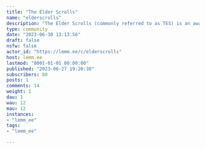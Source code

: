 ```yaml
---
title: "The Elder Scrolls" 
name: "elderscrolls"
description: "The Elder Scrolls (commonly referred to as TES) is an award-winning series of roleplaying games created by Bethesda Softworks. Set in the vast world of Nirn, The Elder Scrolls series is renowned for the level of unprecedented control given the player over his or her character's destiny, establishing itself as the benchmark in immersive, independently-living worlds for the RPG genre.**RULES:**- *Off-topic discussion (Included but not limited to irl politics, religion, real world issues) is banned. You can discuss it to a light level in the comments, if it's in relation to the games.*- *Racism, sexism, homophobia, transphobia, and ableism is not allowed, and will result in a ban.*- *NSFW is not allowed.*- *AI-generated content is strongly discouraged.*"
type: community
date: "2023-06-30 13:13:56"
draft: false
nsfw: false
actor_id: "https://lemm.ee/c/elderscrolls"
host: lemm.ee
lastmod: "0001-01-01 00:00:00"
published: "2023-06-27 19:20:38"
subscribers: 88
posts: 1
comments: 14
weight: 1
dau: 1
wau: 12
mau: 12
instances:
- "lemm_ee"
tags: 
- "lemm_ee"

---
```

